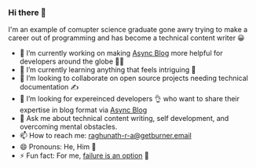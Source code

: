 ### Hi there 👋

I'm an example of comupter science graduate gone awry trying to make a career out of programming and has become a technical content writer 😀 

- 🔭 I’m currently working on making [Async Blog](https://www.loginradius.com/blog/async/) more helpful for developers around the globe 👨‍💻 
- 🌱 I’m currently learning anything that feels intriguing 🤔
- 👯 I’m looking to collaborate on open source projects needing technical documentation ✍️
- 🤔 I’m looking for expereinced developers 👌 who want to share their expertise in blog format via [Async Blog](https://www.loginradius.com/blog/async/)
- 💬 Ask me about technical content writing, self development, and overcoming mental obstacles.
- 📫 How to reach me: raghunath-r-a@getburner.email
- 😄 Pronouns: He, Him 👨
- ⚡ Fun fact: For me, [failure is an option](https://www.penguinrandomhouse.com/books/558430/failure-is-an-option-by-h-jon-benjamin/9781524742188) 🍐
